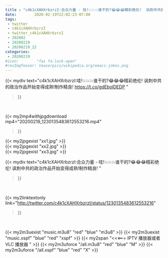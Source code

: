 ```yaml
---
title : "c4k1cXAHXrbzrzI:合众力量 - 哇!💥💥💥谁干的?😂😂😂精彩绝伦!  讽刺中共的政治作品开始变得成熟!制作精良! "
date:        2020-02-19T22:02:23-07:00
tags:
 - twitter
 - c4k1cXAHXrbzrzI
 - twitter_c4k1cXAHXrbzrzI
 - 202002
 - 20200219
 - 20200219_22
categories:
 - 20200219
#icon:        "fas fa-lock-open"
#resImgTeaser: teaserpics/wikipedia.org/emacs-jokes.png
---
```


{{< mydiv text="c4k1cXAHXrbzrzI:哇!💥💥💥谁干的?😂😂😂精彩绝伦!  讽刺中共的政治作品开始变得成熟!制作精良! https://t.co/gdEbolDEDP "
>}}
<br>


{{< my2mp4withjpgdownload mp4="20200219_1230135483612553216.mp4"
>}}

{{< my2jpgexist "xx1.jpg" >}}<br>
{{< my2jpgexist "xx2.jpg" >}}<br>
{{< my2jpgexist "xx3.jpg" >}}<br>



{{< mydiv text="c4k1cXAHXrbzrzI:合众力量 - 哇!💥💥💥谁干的?😂😂😂精彩绝伦!  讽刺中共的政治作品开始变得成熟!制作精良! "
>}}
<br>

{{< my2linktextonly link="http://twitter.com/c4k1cXAHXrbzrzI/status/1230135483612553216"
>}}


<br>

{{< my2m3uexist "music.m3u8" "red"  "blue" "m3u8" >}} {{< my2m3uexist "music.xspf" "blue" "red"  "xspf" >}} {{< my2span "<<<=== IPTV 播放器或者 VLC 播放器 " >}} {{< my2m3uforce "/all.m3u8" "red"  "blue" "M" >}} {{< my2m3uforce "/all.xspf" "blue" "red"  "X" >}} 
